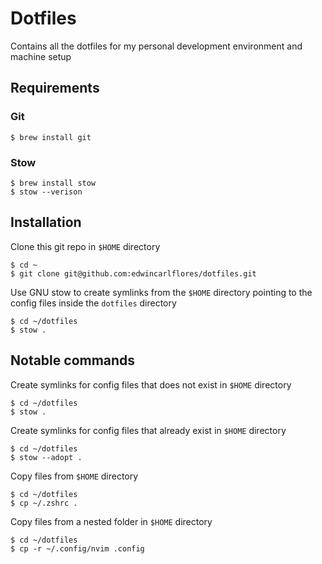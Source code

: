 # Dotfiles

Contains all the dotfiles for my personal development environment and machine setup

## Requirements

### Git

```
$ brew install git
```

### Stow

```
$ brew install stow
$ stow --verison
```

## Installation

Clone this git repo in `$HOME` directory

```
$ cd ~
$ git clone git@github.com:edwincarlflores/dotfiles.git
```

Use GNU stow to create symlinks from the `$HOME` directory pointing to the config files inside the `dotfiles` directory

```
$ cd ~/dotfiles
$ stow .
```

## Notable commands

Create symlinks for config files that does not exist in `$HOME` directory

```
$ cd ~/dotfiles
$ stow .
```

Create symlinks for config files that already exist in `$HOME` directory

```
$ cd ~/dotfiles
$ stow --adopt .
```

Copy files from `$HOME` directory

```
$ cd ~/dotfiles
$ cp ~/.zshrc .
```

Copy files from a nested folder in `$HOME` directory

```
$ cd ~/dotfiles
$ cp -r ~/.config/nvim .config
```
